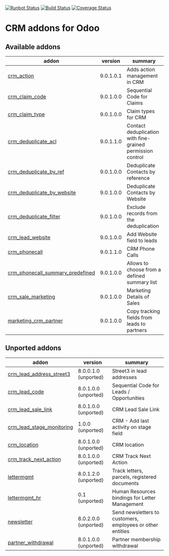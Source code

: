 [![Runbot Status](https://runbot.odoo-community.org/runbot/badge/flat/111/9.0.svg)](https://runbot.odoo-community.org/runbot/repo/github-com-oca-crm-111)
[![Build Status](https://travis-ci.org/OCA/crm.svg?branch=master)](https://travis-ci.org/OCA/crm)
[![Coverage Status](https://img.shields.io/coveralls/OCA/crm.svg)](https://coveralls.io/r/OCA/crm?branch=master)

CRM addons for Odoo
===================

[//]: # (addons)

Available addons
----------------
addon | version | summary
--- | --- | ---
[crm_action](crm_action/) | 9.0.1.0.1 | Adds action management in CRM
[crm_claim_code](crm_claim_code/) | 9.0.1.0.0 | Sequential Code for Claims
[crm_claim_type](crm_claim_type/) | 9.0.1.0.0 | Claim types for CRM
[crm_deduplicate_acl](crm_deduplicate_acl/) | 9.0.1.1.0 | Contact deduplication with fine-grained permission control
[crm_deduplicate_by_ref](crm_deduplicate_by_ref/) | 9.0.1.0.0 | Deduplicate Contacts by reference
[crm_deduplicate_by_website](crm_deduplicate_by_website/) | 9.0.1.0.0 | Deduplicate Contacts by Website
[crm_deduplicate_filter](crm_deduplicate_filter/) | 9.0.1.0.0 | Exclude records from the deduplication
[crm_lead_website](crm_lead_website/) | 9.0.1.0.0 | Add Website field to leads
[crm_phonecall](crm_phonecall/) | 9.0.1.1.0 | CRM Phone Calls
[crm_phonecall_summary_predefined](crm_phonecall_summary_predefined/) | 9.0.1.0.0 | Allows to choose from a defined summary list
[crm_sale_marketing](crm_sale_marketing/) | 9.0.1.0.0 | Marketing Details of Sales
[marketing_crm_partner](marketing_crm_partner/) | 9.0.1.0.0 | Copy tracking fields from leads to partners


Unported addons
---------------
addon | version | summary
--- | --- | ---
[crm_lead_address_street3](crm_lead_address_street3/) | 8.0.0.1.0 (unported) | Street3 in lead addresses
[crm_lead_code](crm_lead_code/) | 8.0.1.0.0 (unported) | Sequential Code for Leads / Opportunities
[crm_lead_sale_link](crm_lead_sale_link/) | 8.0.1.0.0 (unported) | CRM Lead Sale Link
[crm_lead_stage_monitoring](crm_lead_stage_monitoring/) | 1.0.0 (unported) | CRM - Add last activity on stage field
[crm_location](crm_location/) | 8.0.1.0.0 (unported) | CRM location
[crm_track_next_action](crm_track_next_action/) | 8.0.1.0.0 (unported) | CRM Track Next Action
[lettermgmt](lettermgmt/) | 8.0.1.2.0 (unported) | Track letters, parcels, registered documents
[lettermgmt_hr](lettermgmt_hr/) | 0.1 (unported) | Human Resources bindings for Letter Management
[newsletter](newsletter/) | 8.0.2.0.0 (unported) | Send newsletters to customers, employees or other entities
[partner_withdrawal](partner_withdrawal/) | 8.0.1.0.0 (unported) | Partner membership withdrawal

[//]: # (end addons)
